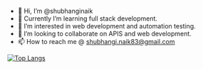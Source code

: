 - 👋 Hi, I’m @shubhanginaik
- 🌱 Currently I’m learning full stack development.
-  👀 I’m interested in web development and automation testing.
- 💞️ I’m looking to collaborate on APIS and web development.
- 📫 How to reach me @ shubhangi.naik83@gmail.com
<p align center>
 
  [![Top Langs](https://github-readme-stats.vercel.app/api/top-langs/?username=shubhanginaik)](https://github.com/shubhanginaik/github-readme-stats)

</p>
<!---
shubhanginaik/shubhanginaik is a ✨ special ✨ repository because its `README.md` (this file) appears on your GitHub profile.
You can click the Preview link to take a look at your changes.
--->
